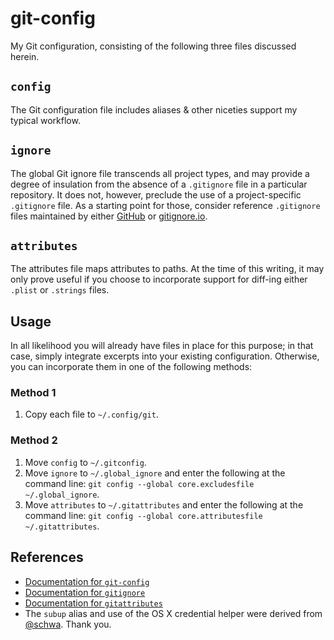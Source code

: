 # git-config

My Git configuration, consisting of the following three files discussed herein.

## `config`

The Git configuration file includes aliases & other niceties support my typical workflow. 

## `ignore`

The global Git ignore file transcends all project types, and may provide a degree of insulation from the absence of a `.gitignore` file in a particular repository. It does not, however, preclude the use of a project-specific `.gitignore` file. As a starting point for those, consider reference `.gitignore` files maintained by either [GitHub](https://github.com/github/gitignore) or [gitignore.io](https://gitignore.io).

## `attributes`

The attributes file maps attributes to paths. At the time of this writing, it may only prove useful if you choose to incorporate support for diff-ing either `.plist` or `.strings` files.

## Usage

In all likelihood you will already have files in place for this purpose; in that case, simply integrate excerpts into your existing configuration. Otherwise, you can incorporate them in one of the following methods:

### Method 1
 1. Copy each file to `~/.config/git`. 
 
### Method 2
 1. Move `config` to `~/.gitconfig`. 
 1. Move `ignore` to `~/.global_ignore` and enter the following at the command line: `git config --global core.excludesfile ~/.global_ignore`. 
 1. Move `attributes` to `~/.gitattributes` and enter the following at the command line: `git config --global core.attributesfile ~/.gitattributes`.

## References

- [Documentation for `git-config`](https://git-scm.com/docs/git-config)
- [Documentation for `gitignore`](https://git-scm.com/docs/gitignore)
- [Documentation for `gitattributes`](https://git-scm.com/docs/gitattributes)
- The `subup` alias and use of the OS X credential helper were derived from [@schwa](https://github.com/schwa/git-config). Thank you.
